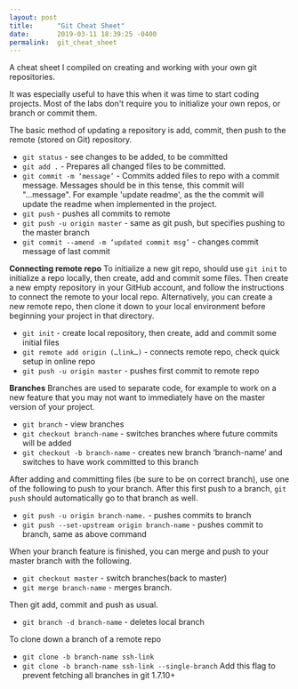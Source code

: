 ```yaml
---
layout: post
title:      "Git Cheat Sheet"
date:       2019-03-11 18:39:25 -0400
permalink:  git_cheat_sheet
---
```



A cheat sheet I compiled on creating and working with your own git repositories.

It was especially useful to have this when it was time to start coding projects. Most of the labs don't require you to initialize your own repos, or branch or commit them.

The basic method of updating a repository is add, commit, then push to the remote (stored on Git) repository.

* `git status` - see changes to be added, to be committed
* `git add .` - Prepares all changed files to be committed.
* `git commit -m ‘message’` - Commits added files to repo with a commit message. Messages should be in this tense, this commit will "...message". For example 'update readme', as the the commit will update the readme when implemented in the project.
* `git push` - pushes all commits to remote
* `git push -u origin master` - same as git push, but specifies pushing to the master branch
* `git commit --amend -m ‘updated commit msg’` - changes commit message of last commit

**Connecting remote repo**
To initialize a new git repo, should use `git init` to initialize a repo locally, then create, add and commit some files. Then create a new empty repository in your GitHub account, and follow the instructions to connect the remote to your local repo. Alternatively, you can create a new remote repo, then clone it down to your local environment before beginning your project in that directory.
* `git init` - create local repository, then create, add and commit some initial files
* `git remote add origin (…link…)` - connects remote repo, check quick setup in online repo
* `git push -u origin master` - pushes first commit to remote repo

**Branches**
Branches are used to separate code, for example to work on a new feature that you may not want to immediately have on the master version of your project.
* `git branch` - view branches
* `git checkout branch-name` - switches branches where future commits will be added
* `git checkout -b branch-name` - creates new branch ‘branch-name’ and switches to have work committed to this branch

After adding and committing files (be sure to be on correct branch), use one of the following to push to your branch. After this first push to a branch, `git push` should automatically go to that branch as well.
* `git push -u origin branch-name.` - pushes commits to branch
* `git push --set-upstream origin branch-name` - pushes commit to branch, same as above command

When your branch feature is finished, you can merge and push to your master branch with the following.
* `git checkout master` - switch branches(back to master)
* `git merge branch-name` - merges branch.

Then git add, commit and push as usual.

* `git branch -d branch-name` - deletes local branch

To clone down a branch of a remote repo
* `git clone -b branch-name ssh-link`
* `git clone -b branch-name ssh-link --single-branch` Add this flag to prevent fetching all branches in git 1.7.10+
